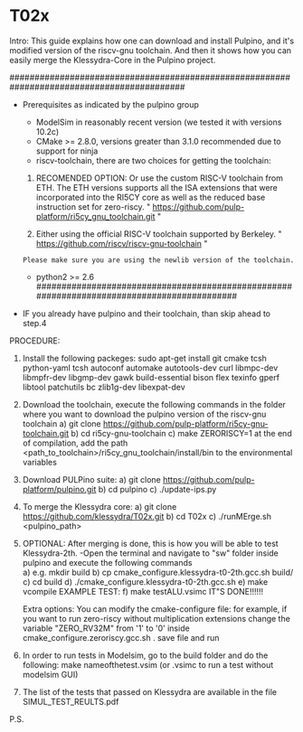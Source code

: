 # T02x

Intro: This guide explains how one can download and install Pulpino, and 
it's modified version of the riscv-gnu toolchain. And then it shows how 
you can easily merge the Klessydra-Core in the Pulpino project.

###########################################################################################
- Prerequisites as indicated by the pulpino group
	- ModelSim in reasonably recent version (we tested it with versions 10.2c)
	- CMake >= 2.8.0, versions greater than 3.1.0 recommended due to support for ninja
	- riscv-toolchain, there are two choices for getting the toolchain: 

  	1) RECOMENDED OPTION: Or use the custom RISC-V toolchain from ETH. 
  	The ETH versions supports all the ISA extensions that were incorporated 
	  into the RI5CY core as well as the reduced base instruction set for zero-riscy.
	        " https://github.com/pulp-platform/ri5cy_gnu_toolchain.git "

	2) Either using the official RISC-V toolchain supported by Berkeley.
 	       " https://github.com/riscv/riscv-gnu-toolchain "


	  Please make sure you are using the newlib version of the toolchain.
	- python2 >= 2.6
###########################################################################################

- IF you already have pulpino and their toolchain, than skip ahead to step.4


PROCEDURE:
1.	Install the following packeges:
		sudo apt-get install git cmake tcsh python-yaml tcsh autoconf automake autotools-dev curl libmpc-dev libmpfr-dev libgmp-dev gawk build-essential bison flex texinfo gperf libtool patchutils bc zlib1g-dev libexpat-dev

2.	Download the toolchain, execute the following commands in the folder where you want to download the pulpino version of the riscv-gnu toolchain
		a) git clone https://github.com/pulp-platform/ri5cy-gnu-toolchain.git
		b) cd ri5cy-gnu-toolchain
		c) make ZERORISCY=1
	at the end of compilation, add the path <path_to_toolchain>/ri5cy_gnu_toolchain/install/bin to the environmental variables

3.	Download PULPino suite:
		a) git clone https://github.com/pulp-platform/pulpino.git
		b) cd pulpino
		c) ./update-ips.py	
	
4.	To merge the Klessydra core:
		a) git clone https://github.com/klessydra/T02x.git
                b) cd T02x
        	c) ./runMErge.sh <pulpino_path>

5.	OPTIONAL: After merging is done, this is how you will be able to test Klessydra-2th.
		-Open the terminal and navigate to "sw" folder inside pulpino and execute the following commands		
			a) e.g. mkdir build
			b) cp cmake_configure.klessydra-t0-2th.gcc.sh build/
			c) cd build
			d) ./cmake_configure.klessydra-t0-2th.gcc.sh
			e) make vcompile
                        EXAMPLE TEST:
			f) make testALU.vsimc
	IT"S DONE!!!!!!

	Extra options: You can modify the cmake-configure file:
	for example, if you want to run zero-riscy without multiplication extensions change the variable "ZERO_RV32M" from '1' to '0' inside cmake_configure.zeroriscy.gcc.sh .
	save file and run

6.	In order to run tests in Modelsim, go to the build folder and do the following:
		make nameofthetest.vsim (or .vsimc to run a test without modelsim GUI)

7.	The list of the tests that passed on Klessydra are available in the file SIMUL_TEST_REULTS.pdf


P.S.
